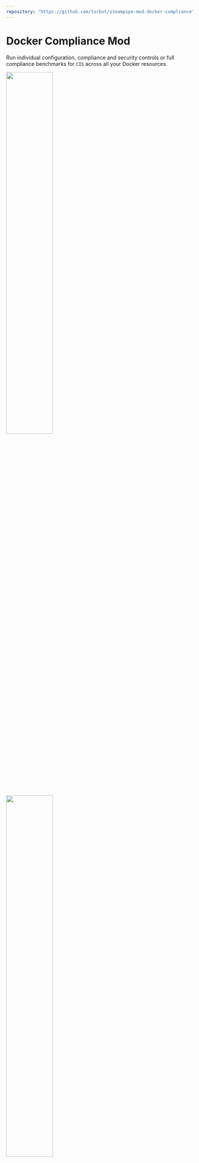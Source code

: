 ```yaml
---
repository: "https://github.com/turbot/steampipe-mod-docker-compliance"
---
```


# Docker Compliance Mod

Run individual configuration, compliance and security controls or full compliance benchmarks for `CIS` across all your Docker resources.

<!-- <img src="https://raw.githubusercontent.com/turbot/steampipe-mod-docker-compliance/main/docs/docker_compliance_dashboard.png" width="50%" type="thumbnail"/>
<img src="https://raw.githubusercontent.com/turbot/steampipe-mod-docker-compliance/main/docs/docker_cis_v160_dashboard.png" width="50%" type="thumbnail"/>
<img src="https://raw.githubusercontent.com/turbot/steampipe-mod-docker-compliance/main/docs/docker_cis_v160_console.png" width="50%" type="thumbnail"/> -->
<img src="https://raw.githubusercontent.com/turbot/steampipe-mod-docker-compliance/add-new-checks/docs/docker_compliance_dashboard.png" width="50%" type="thumbnail"/>
<img src="https://raw.githubusercontent.com/turbot/steampipe-mod-docker-compliance/add-new-checks/docs/docker_cis_v160_dashboard.png" width="50%" type="thumbnail"/>
<img src="https://raw.githubusercontent.com/turbot/steampipe-mod-docker-compliance/add-new-checks/docs/docker_cis_v160_console.png" width="50%" type="thumbnail"/>

## References

[CIS Docker Benchmarks](https://www.cisecurity.org) provide a predefined set of compliance and security best-practice checks for Docker resources.

[Steampipe](https://steampipe.io) is an open source CLI to instantly query cloud APIs using SQL.

[Steampipe Mods](https://steampipe.io/docs/reference/mod-resources#mod) are collections of `named queries`, and codified `controls` that can be used to test current configuration of your cloud resources against a desired configuration.

## Documentation

- **[Benchmarks and controls →](https://hub.powerpipe.io/mods/turbot/docker_compliance/controls)**
- **[Named queries →](https://hub.powerpipe.io/mods/turbot/docker_compliance/queries)**

## Getting Started

### Installation

Install Powerpipe (https://powerpipe.io/downloads), or use Brew:

```sh
brew install turbot/tap/powerpipe
```

This mod also requires [Steampipe](https://steampipe.io) with the [Docker plugin](https://hub.steampipe.io/plugins/turbot/docker) and the [Exec plugin](https://hub.steampipe.io/plugins/turbot/exec) as the data source. Install Steampipe (https://steampipe.io/downloads), or use Brew:

Install the Docker and Exec plugins with [Steampipe](https://steampipe.io):

```sh
brew install turbot/tap/steampipe
steampipe plugin install docker exec
```

Steampipe will automatically use your default Docker credentials.

Finally, install the mod:

```sh
mkdir dashboards
cd dashboards
powerpipe mod init
powerpipe mod install github.com/turbot/steampipe-mod-docker-compliance
```

### Browsing Dashboards

Start Steampipe as the data source:

```sh
steampipe service start
```

Start the dashboard server:

```sh
powerpipe server
```

Browse and view your dashboards at **https://localhost:9033**.

### Running Checks in Your Terminal

Instead of running benchmarks in a dashboard, you can also run them within your
terminal with the `powerpipe benchmark` command:

List available benchmarks:

```sh
powerpipe benchmark list
```

Run a benchmark:

```sh
powerpipe benchmark run docker_compliance.benchmark.cis_v160_5
```

Different output formats are also available, for more information please see
[Output Formats](https://powerpipe.io/docs/reference/cli/benchmark#output-formats).

## Configuration

This mod uses the credentials configured in the [Steampipe Docker plugin](https://hub.steampipe.io/plugins/turbot/docker) and the [Steampipe Exec plugin](https://hub.steampipe.io/plugins/turbot/exec). Please see below for examples on how to configure connections for these plugins.

### Local connections

When connecting to Docker on your local host, the Docker and Exec plugin connections require basic configuration:

```hcl
connection "docker_local" {
  plugin  = "docker"
}

connection "exec_local" {
  plugin  = "exec"
}
```

### Remote connections

#### Docker without TLS enabled

Note: It is not recommended to allow insecure connections. Please see [Protect the Docker daemon socket](https://docs.docker.com/engine/security/protect-access/#use-tls-https-to-protect-the-docker-daemon-socket) for instructions on setting up TLS.

You only need to specify the `host`:

```hcl
connection "docker_remote" {
  plugin = "docker"
  host   = "tcp://12.345.67.890:2375"
}
```

To connect to the remote host, you need to provide additional details in the Exec plugin connection, including the private key:

```hcl
connection "exec_remote" {
  plugin      = "exec"
  host        = "12.345.67.890"
  user        = "ec2-user"
  protocol    = "ssh"
  private_key = "/Users/myuser/keys/key.pem"
}
```

#### Docker with TLS enabled

If Docker does have TLS enabled, you will need to set `tls_verify` and provide a path to the directory containing your certificates and key files:

```hcl
connection "docker_remote_tls" {
  plugin     = "docker"
  host       = "tcp://12.345.67.890:2376"
  tls_verify = true
  cert_path  = "/Users/myuser/certs"
}
```

The Exec plugin connection does not require any different configuration:

```hcl
connection "exec_remote" {
  plugin      = "exec"
  host        = "12.345.67.890"
  user        = "ec2-user"
  protocol    = "ssh"
  private_key = "/Users/myuser/keys/key.pem"
}
```

### Using workspaces with multiple connections

If you have multiple local and/or remote Docker and Exec connections, you can use [Steampipe workspaces](https://steampipe.io/docs/reference/config-files/workspace) to manage your Steampipe environments. Workspaces are profiles that are usually defined in `~/.steampipe/config/workspaces.spc`.

For instance, if multiple Docker and Exec plugin connections were configured:

```hcl
connection "docker_local" {
  plugin  = "docker"
}

connection "docker_remote_tls" {
  plugin     = "docker"
  host       = "tcp://12.345.67.890:2376"
  tls_verify = true
  cert_path  = "/Users/myuser/certs"
}
```

```hcl
connection "exec_local" {
  plugin  = "exec"
}

connection "exec_remote" {
  plugin      = "exec"
  host        = "12.345.67.890"
  user        = "ec2-user"
  protocol    = "ssh"
  private_key = "/Users/myuser/keys/key.pem"
}
```

You can create multiple workspaces in `~/.steampipe/config/workspaces.spc`:

```hcl
workspace "docker_exec_local" {
  search_path_prefix = "docker_local,exec_local"
}

workspace "docker_exec_remote" {
  search_path_prefix = "docker_remote_tls,exec_remote"
}
```

To switch between workspaces, you can use the `--workspace` argument:

```sh
steampipe check benchmark.cis_v160 --workspace docker_exec_local
steampipe check benchmark.cis_v160 --workspace docker_exec_remote
```

Additional argments can be set in each workspace, including cache TTL, mod location, and more. Please see [Workspace Arguments](https://steampipe.io/docs/reference/config-files/workspace#workspace-arguments) for a full list.

## Setting control types

The Docker Compliance mod queries use the Docker and Exec plugin tables in order to retrieve information about the Docker Engine and the host it runs on. If you do not have access to connect to either of those, you can set the `benchmark_plugins` variable to decide which controls are included in benchmarks.

By default, both Docker and Exec queries are included:

```hcl
benchmark_plugins = ["docker", "exec"]
```

To only execute queries using Docker plugin tables, create `steampipe.spvars` with the following value:

```hcl
benchmark_plugins = ["docker"]
```

Note that controls can always be run directly, even if `benchmark_plugins` does not include the plugin type. For instance:

```hcl
steampipe check control.cis_v160_5
```

This variable can be overwritten in several ways:

- Copy and rename the `steampipe.spvars.example` file to `steampipe.spvars`, and then modify the variable values inside that file
- Pass in a value on the command line:

  ```sh
  steampipe check benchmark.cis_v160 --var 'benchmark_plugins=["docker"]'
  ```
- Set an environment variable:

  ```sh
  SP_VAR_benchmark_plugins='["exec"]' steampipe check benchmark.cis_v160
  ```

## Open Source & Contributing

This repository is published under the [Apache 2.0 license](https://www.apache.org/licenses/LICENSE-2.0). Please see our [code of conduct](https://github.com/turbot/.github/blob/main/CODE_OF_CONDUCT.md). We look forward to collaborating with you!

[Steampipe](https://steampipe.io) and [Powerpipe](https://powerpipe.io) are products produced from this open source software, exclusively by [Turbot HQ, Inc](https://turbot.com). They are distributed under our commercial terms. Others are allowed to make their own distribution of the software, but cannot use any of the Turbot trademarks, cloud services, etc. You can learn more in our [Open Source FAQ](https://turbot.com/open-source).

## Get Involved

**[Join #powerpipe on Slack →](https://turbot.com/community/join)**

Want to help but don't know where to start? Pick up one of the `help wanted` issues:

- [Powerpipe](https://github.com/turbot/powerpipe/labels/help%20wanted)
- [Docker Compliance Mod](https://github.com/turbot/steampipe-mod-docker-compliance/labels/help%20wanted)
